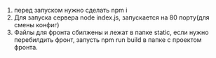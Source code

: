 1. перед запуском нужно сделать npm i
2. Для запуска сервера node index.js, запускается на 80 порту(для смены конфиг)
3. Файлы для фронта сбилжены и лежат в папке static, если нужно перебилдить фронт, запусть npm run build в папке с проектом фронта.